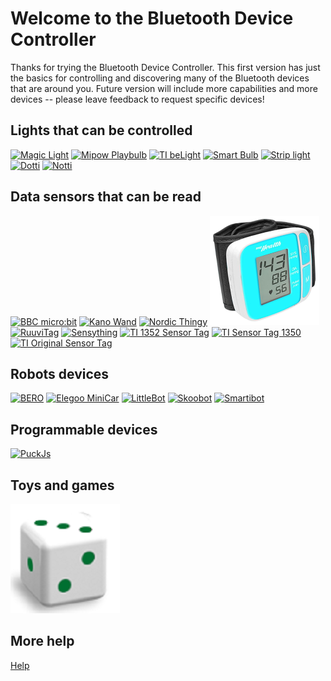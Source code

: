 ﻿# Welcome to the Bluetooth Device Controller

Thanks for trying the Bluetooth Device Controller. This first version 
has just the basics for controlling and discovering many of the Bluetooth
devices that are around you. Future version will include more capabilities 
and more devices -- please leave feedback to request specific devices!

## Lights that can be controlled

[![Magic Light](../DevicePictures/MagicLight-175.png)](Device_MagicLight.md)
[![Mipow Playbulb](../DevicePictures/Mipow_Playbulb_BTL201-175.png)](Device_Mipow_Playbulb_BTL201.md)
[![TI beLight](../DevicePictures/TI_beLight_2540-175.png)](Device_TI_beLight_2540.md)
[![Smart Bulb](../DevicePictures/Triones_SmartBulbGreen-175.png)](Device_Triones.md)
[![Strip light](../DevicePictures/Triones_StripLight-175.png)](Device_Triones.md)
[![Dotti](../DevicePictures/Witti_Dotti-175.png)](Device_Witti_Dotti.md)
[![Notti](../DevicePictures/Witti_Notti-175.png)](Device_Witti_Notti.md)

## Data sensors that can be read
[![BBC micro:bit](../DevicePictures/Bbc_MicroBit-175.png)](Device_Bbc_MicroBit.md)
[![Kano Wand](../DevicePictures/Kano_Wand-175.png)](Device_Kano_Wand.md)
[![Nordic Thingy](../DevicePictures/Nordic_Thingy-175.png)](Device_Nordic_Thingy.md)
[![Pyle PHBPBW40](../DevicePictures/Samico_BloodPressure_BG512-175.png)](Device_Samico_BloodPressure_BG512.md)
[![RuuviTag](../DevicePictures/Ruuvi_RuuviTag-175.png)](Device_Ruuvi_RuuviTag.md)
[![Sensything](../DevicePictures/Protocentral_Sensything-175.png)](Device_Protocentral_Sensything.md)
[![TI 1352 Sensor Tag](../DevicePictures/TI_SensorTag_1352-175.png)](Device_TI_SensorTag_1352.md)
[![TI Sensor Tag 1350](../DevicePictures/TI_SensorTag_1350-175.png)](Device_TI_SensorTag_1350.md)
[![TI Original Sensor Tag](../DevicePictures/TI_SensorTag_2541-175.png)](Device_TI_SensorTag_2541.md)


## Robots devices
[![BERO](../DevicePictures/RealityRobotics_Bero-175.png)](Device_RealityRobotics_Bero.md)
[![Elegoo MiniCar](../DevicePictures/Elegoo_MiniCar-175.png)](Device_Elegoo_MiniCar.md)
[![LittleBot](../DevicePictures/SlantRobotics-LittleBot-175.png)](Device_SlantRobotics_LittleBot.md)
[![Skoobot](../DevicePictures/WilliamWeilerEngineering_Skoobot-175.png)](Device_WilliamWeilerEngineering_Skoobot.md)
[![Smartibot](../DevicePictures/CraftyRobot_Smartibot-175.png)](Device_CraftyRobot_Smartibot.md)

## Programmable devices

[![PuckJs](../DevicePictures/Espruino_PuckJs-175.png)](Device_Espruino_Puckjs.md)

## Toys and games

[![GoDice](../DevicePictures/Particula_GoDice-175.png)](Device_Particula_GoDice.md)

## More help
[Help](Help.md)